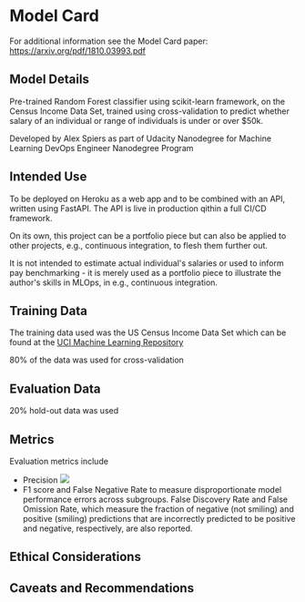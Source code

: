# Model Card

For additional information see the Model Card paper: https://arxiv.org/pdf/1810.03993.pdf

## Model Details
Pre-trained Random Forest classifier using scikit-learn framework,
on the Census Income Data Set, trained using cross-validation to predict whether salary of an 
individual or range of individuals is under or 
over $50k.

Developed by Alex Spiers as part of Udacity Nanodegree for Machine Learning DevOps Engineer Nanodegree Program

## Intended Use
To be deployed on Heroku as a web app and to be combined with an API, written using FastAPI. 
The API is live in production qithin a full CI/CD
framework. 

On its own, this project can be a portfolio piece but
can also be applied to other projects, e.g., continuous integration,
to flesh them further out.

It is not intended to estimate actual individual's salaries or used to inform pay benchmarking - it is merely used as a portfolio piece to illustrate the author's skills in MLOps, in e.g., continuous integration.

## Training Data
The training data used was the US Census Income Data Set which can be found 
at the [UCI Machine Learning Repository](https://archive.ics.uci.edu/ml/datasets/Census+Income)

80% of the data was used for cross-validation

## Evaluation Data

20% hold-out data was used

## Metrics
Evaluation metrics include

- Precision <img src="https://render.githubusercontent.com/render/math?math==\frac{tp}{tp %2Bfp}">
- F1 score and False Negative Rate to
measure disproportionate model performance errors across subgroups. False
Discovery Rate and False Omission Rate, which measure the fraction of negative (not smiling) and positive (smiling) predictions that are incorrectly predicted
to be positive and negative, respectively, are also reported. 

## Ethical Considerations

## Caveats and Recommendations
